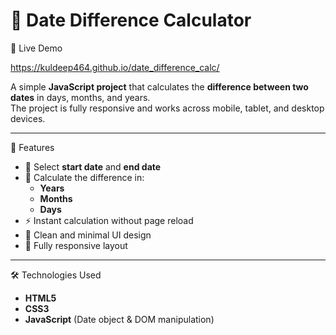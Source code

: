 # 📆 Date Difference Calculator

🚀 Live Demo

https://kuldeep464.github.io/date_difference_calc/

A simple **JavaScript project** that calculates the **difference between two dates** in days, months, and years.  
The project is fully responsive and works across mobile, tablet, and desktop devices.

---

 📌 Features

- 📅 Select **start date** and **end date**  
- 🧮 Calculate the difference in:
  - **Years**
  - **Months**
  - **Days**
- ⚡ Instant calculation without page reload  
- 🎨 Clean and minimal UI design  
- 📱 Fully responsive layout

---

 🛠️ Technologies Used

- **HTML5**
- **CSS3**
- **JavaScript** (Date object & DOM manipulation)

